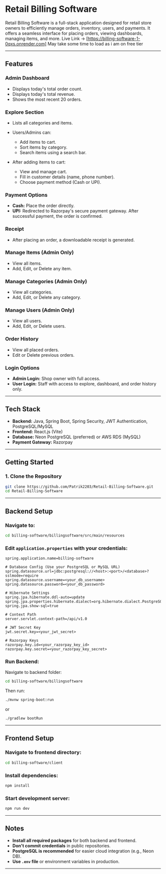 # Retail Billing Software

Retail Billing Software is a full-stack application designed for retail store owners to efficiently manage orders, inventory, users, and payments. It offers a seamless interface for placing orders, viewing dashboards, managing items, and more.
Live Link -> [https://billing-software-1-0qxs.onrender.com] May take some time to load as i am on free tier

---

## Features

### Admin Dashboard

* Displays today's total order count.
* Displays today's total revenue.
* Shows the most recent 20 orders.

### Explore Section

* Lists all categories and items.
* Users/Admins can:

  * Add items to cart.
  * Sort items by category.
  * Search items using a search bar.
* After adding items to cart:

  * View and manage cart.
  * Fill in customer details (name, phone number).
  * Choose payment method (Cash or UPI).

### Payment Options

* **Cash:** Place the order directly.
* **UPI:** Redirected to Razorpay's secure payment gateway. After successful payment, the order is confirmed.

### Receipt

* After placing an order, a downloadable receipt is generated.

### Manage Items (Admin Only)

* View all items.
* Add, Edit, or Delete any item.

### Manage Categories (Admin Only)

* View all categories.
* Add, Edit, or Delete any category.

### Manage Users (Admin Only)

* View all users.
* Add, Edit, or Delete users.

### Order History

* View all placed orders.
* Edit or Delete previous orders.

### Login Options

* **Admin Login:** Shop owner with full access.
* **User Login:** Staff with access to explore, dashboard, and order history only.

---

## Tech Stack

* **Backend:** Java, Spring Boot, Spring Security, JWT Authentication, PostgreSQL/MySQL
* **Frontend:** React.js (Vite)
* **Database:** Neon PostgreSQL (preferred) or AWS RDS (MySQL)
* **Payment Gateway:** Razorpay

---

## Getting Started

### 1. Clone the Repository

```bash
git clone https://github.com/Patrik2203/Retail-Billing-Software.git
cd Retail-Billing-Software
```

---

## Backend Setup

### Navigate to:

```bash
cd billing-software/billingsoftware/src/main/resources
```

### Edit `application.properties` with your credentials:

```properties
spring.application.name=billing-software

# Database Config (Use your PostgreSQL or MySQL URL)
spring.datasource.url=jdbc:postgresql://<host>:<port>/<database>?sslmode=require
spring.datasource.username=<your_db_username>
spring.datasource.password=<your_db_password>

# Hibernate Settings
spring.jpa.hibernate.ddl-auto=update
spring.jpa.properties.hibernate.dialect=org.hibernate.dialect.PostgreSQLDialect
spring.jpa.show-sql=true

# Context Path
server.servlet.context-path=/api/v1.0

# JWT Secret Key
jwt.secret.key=<your_jwt_secret>

# Razorpay Keys
razorpay.key.id=<your_razorpay_key_id>
razorpay.key.secret=<your_razorpay_key_secret>
```

### Run Backend:

Navigate to backend folder:

```bash
cd billing-software/billingsoftware
```

Then run:

```bash
./mvnw spring-boot:run
```

or

```bash
./gradlew bootRun
```

---

## Frontend Setup

### Navigate to frontend directory:

```bash
cd billing-software/client
```

### Install dependencies:

```bash
npm install
```

### Start development server:

```bash
npm run dev
```

---

## Notes

* **Install all required packages** for both backend and frontend.
* **Don't commit credentials** in public repositories.
* **PostgreSQL is recommended** for easier cloud integration (e.g., Neon DB).
* **Use `.env` file** or environment variables in production.

---
